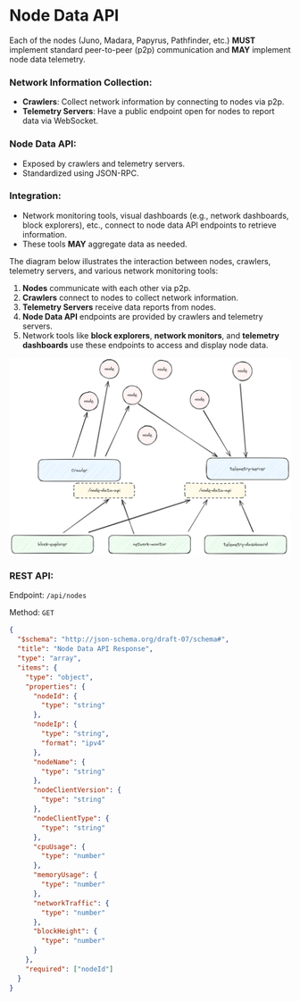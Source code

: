 # Node Data API

Each of the nodes (Juno, Madara, Papyrus, Pathfinder, etc.) **MUST** implement standard peer-to-peer (p2p) communication and **MAY** implement node data telemetry.

### **Network Information Collection:**

- **Crawlers**: Collect network information by connecting to nodes via p2p.
- **Telemetry Servers**: Have a public endpoint open for nodes to report data via WebSocket.

### **Node Data API**:

- Exposed by crawlers and telemetry servers.
- Standardized using JSON-RPC.

### **Integration**:

- Network monitoring tools, visual dashboards (e.g., network dashboards, block explorers), etc., connect to node data API endpoints to retrieve information.
- These tools **MAY** aggregate data as needed.

The diagram below illustrates the interaction between nodes, crawlers, telemetry servers, and various network monitoring tools:

1. **Nodes** communicate with each other via p2p.
2. **Crawlers** connect to nodes to collect network information.
3. **Telemetry Servers** receive data reports from nodes.
4. **Node Data API** endpoints are provided by crawlers and telemetry servers.
5. Network tools like **block explorers**, **network monitors**, and **telemetry dashboards** use these endpoints to access and display node data.

![Node Data API Diagram](images/node-data-api-diagram.png)

### REST API:

Endpoint: `/api/nodes`

Method: `GET`

```json
{
  "$schema": "http://json-schema.org/draft-07/schema#",
  "title": "Node Data API Response",
  "type": "array",
  "items": {
    "type": "object",
    "properties": {
      "nodeId": {
        "type": "string"
      },
      "nodeIp": {
        "type": "string",
        "format": "ipv4"
      },
      "nodeName": {
        "type": "string"
      },
      "nodeClientVersion": {
        "type": "string"
      },
      "nodeClientType": {
        "type": "string"
      },
      "cpuUsage": {
        "type": "number"
      },
      "memoryUsage": {
        "type": "number"
      },
      "networkTraffic": {
        "type": "number"
      },
      "blockHeight": {
        "type": "number"
      }
    },
    "required": ["nodeId"]
  }
}
```
